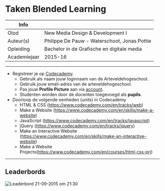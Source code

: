 ﻿Taken Blended Learning
======================

|Info|  |
|----|---|
|Olod|New Media Design & Development I|
|Auteur(s)|Philippe De Pauw - Waterschoot, Jonas Pottie|
|Opleiding|Bachelor in de Grafische en digitale media|
|Academiejaar|2015-16|

***

* Registreer je op [Codecademy](https://www.codecademy.com).
	* Gebruik als naam jouw loginnaam van de Arteveldehogeschool.
	* Gebruik jouw email-adres van de arteveldehogeschool.
	* Pas jouw **Profile Picture** aan via [account](https://www.codecademy.com/account).
	* Studenten worden door de docenten toegevoegd als **pupils**.
* Doorloop de volgende eenheden (units) in Codecademy
	* HTML & CSS (https://www.codecademy.com/en/tracks/web)
	* Make a Website (https://www.codecademy.com/en/skills/make-a-website)
	* JavaScript (https://www.codecademy.com/en/tracks/javascript)
	* jQuery (https://www.codecademy.com/en/tracks/jquery)
	* Make an Interactive Website (https://www.codecademy.com/en/skills/make-an-interactive-website)
	* Make a Website Projects(https://www.codecademy.com/en/courses/html-css-prj) 

***

Leaderbords
------------------------------

![Leaderbord 21-09-2015 om 21:30](leaderbord_21092015.png)